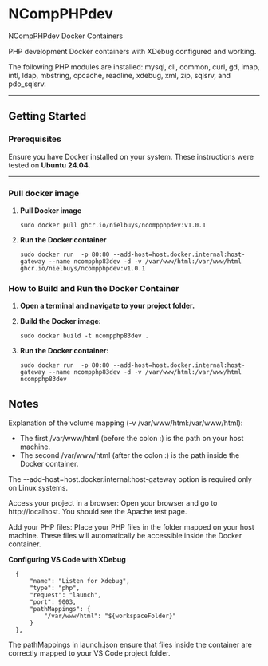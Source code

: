 # NCompPHPdev
NCompPHPdev Docker Containers

PHP development Docker containers with XDebug configured and working.

The following PHP modules are installed: mysql, cli, common, curl, gd, imap, intl, ldap, mbstring, opcache, readline, xdebug, xml, zip, sqlsrv, and pdo_sqlsrv.

---

## Getting Started

### Prerequisites
Ensure you have Docker installed on your system. These instructions were tested on **Ubuntu 24.04**.

---

### Pull docker image

1. **Pull Docker image**

       sudo docker pull ghcr.io/nielbuys/ncompphpdev:v1.0.1

2. **Run the Docker container**

       sudo docker run  -p 80:80 --add-host=host.docker.internal:host-gateway --name ncompphp83dev -d -v /var/www/html:/var/www/html ghcr.io/nielbuys/ncompphpdev:v1.0.1

### How to Build and Run the Docker Container

1. **Open a terminal and navigate to your project folder.**

2. **Build the Docker image:**

       sudo docker build -t ncompphp83dev .

3. **Run the Docker container:**

       sudo docker run  -p 80:80 --add-host=host.docker.internal:host-gateway --name ncompphp83dev -d -v /var/www/html:/var/www/html ncompphp83dev

## Notes

Explanation of the volume mapping (-v /var/www/html:/var/www/html):

- The first /var/www/html (before the colon :) is the path on your host machine.  
- The second /var/www/html (after the colon :) is the path inside the Docker container.

The --add-host=host.docker.internal:host-gateway option is required only on Linux systems.

Access your project in a browser: Open your browser and go to http://localhost. You should see the Apache test page.

Add your PHP files: Place your PHP files in the folder mapped on your host machine. These files will automatically be accessible inside the Docker container.

**Configuring VS Code with XDebug**

      {
          "name": "Listen for Xdebug",
          "type": "php",
          "request": "launch",
          "port": 9003,
          "pathMappings": {
              "/var/www/html": "${workspaceFolder}"
          }
      },

The pathMappings in launch.json ensure that files inside the container are correctly mapped to your VS Code project folder.
